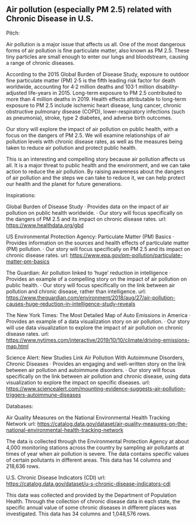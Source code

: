 
## Air pollution (especially PM 2.5) related with Chronic Disease in U.S.

Pitch: 


Air pollution is a major issue that affects us all. One of the most dangerous forms of air pollution is fine particulate matter, also known as PM 2.5. These tiny particles are small enough to enter our lungs and bloodstream, causing a range of chronic diseases.

According to the 2015 Global Burden of Disease Study, exposure to outdoor fine particulate matter (PM) 2·5 is the fifth leading risk factor for death worldwide, accounting for 4·2 million deaths and 103·1 million disability-adjusted life-years in 2015. Long-term exposure to PM 2.5 contributed to more than 4 million deaths in 2019. Health effects attributable to long-term exposure to PM 2.5 include ischemic heart disease, lung cancer, chronic obstructive pulmonary disease (COPD), lower-respiratory infections (such as pneumonia), stroke, type 2 diabetes, and adverse birth outcomes.

Our story will explore the impact of air pollution on public health, with a focus on the dangers of PM 2.5. We will examine relationships of air pollution levels with chronic disease rates, as well as the measures being taken to reduce air pollution and protect public health.

This is an interesting and compelling story because air pollution affects us all. It is a major threat to public health and the environment, and we can take action to reduce the air pollution. By raising awareness about the dangers of air pollution and the steps we can take to reduce it, we can help protect our health and the planet for future generations.



Inspirations:

Global Burden of Disease Study · Provides data on the impact of air pollution on public health worldwide. · Our story will focus specifically on the dangers of PM 2.5 and its impact on chronic disease rates. url: https://www.healthdata.org/gbd

US Environmental Protection Agency: Particulate Matter (PM) Basics · Provides information on the sources and health effects of particulate matter (PM) pollution. · Our story will focus specifically on PM 2.5 and its impact on chronic disease rates. url: https://www.epa.gov/pm-pollution/particulate-matter-pm-basics

The Guardian: Air pollution linked to ‘huge’ reduction in intelligence · Provides an example of a compelling story on the impact of air pollution on public health. · Our story will focus specifically on the link between air pollution and chronic disease, rather than intelligence. url: https://www.theguardian.com/environment/2018/aug/27/air-pollution-causes-huge-reduction-in-intelligence-study-reveals

The New York Times: The Most Detailed Map of Auto Emissions in America · Provides an example of a data visualization story on air pollution. · Our story will use data visualization to explore the impact of air pollution on chronic disease rates. url: https://www.nytimes.com/interactive/2019/10/10/climate/driving-emissions-map.html

Science Alert: New Studies Link Air Pollution With Autoimmune Disorders, Chronic Diseases · Provides an engaging and well-written story on the link between air pollution and autoimmune disorders. · Our story will focus specifically on the link between air pollution and chronic disease, using data visualization to explore the impact on specific diseases. url: https://www.sciencealert.com/mounting-evidence-suggests-air-pollution-triggers-autoimmune-diseases



Databases: 

Air Quality Measures on the National Environmental Health Tracking Network 
url: https://catalog.data.gov/dataset/air-quality-measures-on-the-national-environmental-health-tracking-network 

The data is collected through the Environmental Protection Agency at about 4,000 monitoring stations across the country by sampling air pollutants at times of year when air pollution is severe. The data contains specific values of certain pollutants in different areas. This data has 14 columns and 218,636 rows.


U.S. Chronic Disease Indicators (CDI)
url: https://catalog.data.gov/dataset/u-s-chronic-disease-indicators-cdi

This data was collected and provided by the Department of Population Health. Through the collection of chronic disease data in each state, the specific annual value of some chronic diseases in different places was investigated. This data has 34 columns and 1,048,576 rows.


